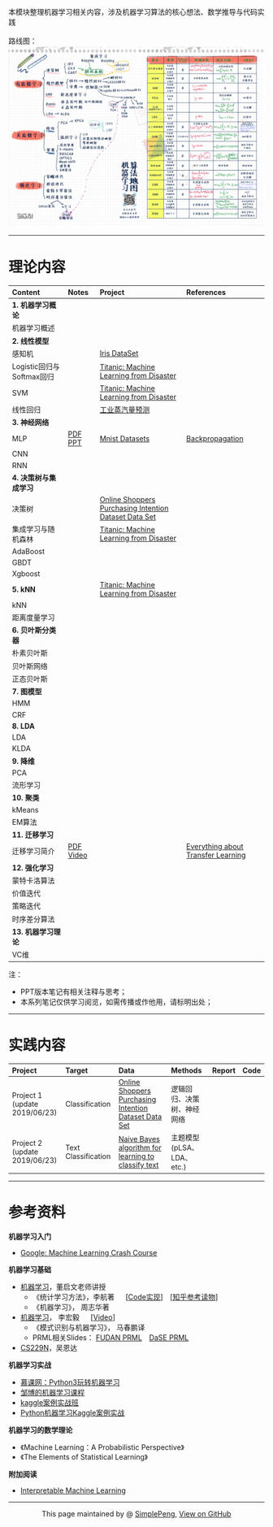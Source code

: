 本模块整理机器学习相关内容，涉及机器学习算法的核心想法、数学推导与代码实践   
<br>
路线图：
![Road](road.jpg)

-------------------------------------------------


# 理论内容



| Content      |    Notes | Project  |References | 
| :-------- | :--------| :----- | :----- | 
| **1. 机器学习概论**  |  |     | |
| 机器学习概述| | | | 
| **2. 线性模型**| | | |
| 感知机     |    | [Iris DataSet](http://archive.ics.uci.edu/ml/datasets/iris)   ||
| Logistic回归与Softmax回归      |     | [Titanic: Machine Learning from Disaster](https://www.kaggle.com/c/titanic/overview)  ||
|SVM | |  [Titanic: Machine Learning from Disaster](https://www.kaggle.com/c/titanic/overview)| |
|线性回归 | |[工业蒸汽量预测](https://tianchi.aliyun.com/competition/entrance/231693/information) ||
| **3. 神经网络**| | ||
|MLP |[PDF](/NeuralNetwork/NN.pdf) [PPT](/NeuralNetwork/NN.pptx) | [Mnist Datasets](http://yann.lecun.com/exdb/mnist/)|[Backpropagation](http://galaxy.agh.edu.pl/~vlsi/AI/backp_t_en/backprop.html)|
|CNN | | ||
|RNN | | ||
|**4. 决策树与集成学习** | | ||
| 决策树| | [Online Shoppers Purchasing Intention Dataset Data Set](http://archive.ics.uci.edu/ml/datasets/Online+Shoppers+Purchasing+Intention+Dataset)||
| 集成学习与随机森林 | |  [Titanic: Machine Learning from Disaster](https://www.kaggle.com/c/titanic/overview)||
| AdaBoost| | ||
| GBDT | | ||
| Xgboost| | ||
|**5. kNN** | |  [Titanic: Machine Learning from Disaster](https://www.kaggle.com/c/titanic/overview)||
|kNN | | ||
|距离度量学习 | | ||
|**6. 贝叶斯分类器** | | ||
|朴素贝叶斯 | | ||
|贝叶斯网络 | | ||
|正态贝叶斯 | | ||
|**7. 图模型** | | | |
|HMM | | ||
|CRF | | | | 
|**8. LDA** | | ||
|LDA | | | |
|KLDA | | | |
|**9. 降维** | | |  |
|PCA | | | |
|流形学习 | | | |
|**10. 聚类** | | | |
|kMeans | | | |
|EM算法 | | | |
|**11. 迁移学习** | | | | 
| 迁移学习简介|[PDF](/TransferLearning/transfer_HYL.pdf) [Video](https://www.bilibili.com/video/av35932863/?p=27)| |[Everything about Transfer Learning](http://transferlearning.xyz/) | 
|**12. 强化学习** | | | |
|蒙特卡洛算法 | | | |
|价值迭代 | | | |
|策略迭代 | | | |
|时序差分算法 | | | |
|**13. 机器学习理论** | | | |
|VC维 | | | | 

注：<br> 

- PPT版本笔记有相关注释与思考；
- 本系列笔记仅供学习阅览，如需传播或作他用，请标明出处；



------------------------------------------------



# 实践内容



|    Project    |    Target | Data  | Methods | Report | Code|
| :-------- | :--------| :----- |:-----|:-----|:----|
| Project 1<br>(update 2019/06/23)  | Classification | [Online Shoppers Purchasing Intention Dataset Data Set](http://archive.ics.uci.edu/ml/datasets/Online+Shoppers+Purchasing+Intention+Dataset)    |逻辑回归、决策树、神经网络|  | |
| Project 2<br>(update 2019/06/23)  |Text Classification   | [Naive Bayes algorithm for learning to classify text](http://www.cs.cmu.edu/afs/cs/project/theo-11/www/naive-bayes.html)    |主题模型(pLSA、LDA、etc.)         |    |     |






--------------------------------------------------

# 参考资料

**机器学习入门**
- [Google: Machine Learning Crash Course](https://developers.google.com/machine-learning/crash-course/)

**机器学习基础**
- [机器学习](http://58.198.176.86/qwdong/machinelearning/)，董启文老师讲授  
  - 《统计学习方法》，李航著 &emsp; [[Code实现](https://github.com/Dod-o/Statistical-Learning-Method_Code)]&emsp;[[知乎参考读物](https://zhuanlan.zhihu.com/p/36378498)]       
  - 《机器学习》， 周志华著    
- [机器学习](http://speech.ee.ntu.edu.tw/~tlkagk/courses_ML17_2.html)， 李宏毅 &emsp; [[Video](https://www.bilibili.com/video/av10590361?from=search&seid=3689001450384077781)]   
  - 《模式识别与机器学习》， 马春鹏译 
  - PRML相关Slides： [FUDAN PRML](https://zfhu.ac.cn/PRML-Spring19-Fudan/)&emsp;[DaSE PRML](https://github.com/ECNUdase/Seminar-PRML)
- [CS229N](http://cs229.stanford.edu/syllabus.html)，吴恩达

**机器学习实战**
- [慕课网：Python3玩转机器学习](https://coding.imooc.com/class/169.html)
- [邹博的机器学习课程](https://www.bilibili.com/video/av23585080?from=search&seid=162992797617774420)
- [kaggle案例实战班](https://www.bilibili.com/video/av42834527?from=search&seid=7750784603776284569)
- [Python机器学习Kaggle案例实战](https://www.bilibili.com/video/av35531698?from=search&seid=7750784603776284569)

**机器学习的数学理论**
- 《Machine Learning：A Probabilistic Perspective》 
- 《The Elements of Statistical Learning》

**附加阅读**
- [Interpretable Machine Learning](https://christophm.github.io/interpretable-ml-book/index.html)




------------------------------------------------------------

<div style="text-align:center;">
This page maintained by @ <a href="https://simplelp.github.io/">SimplePeng</a>, 	
<a href="https://github.com/SimpleLP/Machine-Learning/">View on GitHub</a>
</div>
